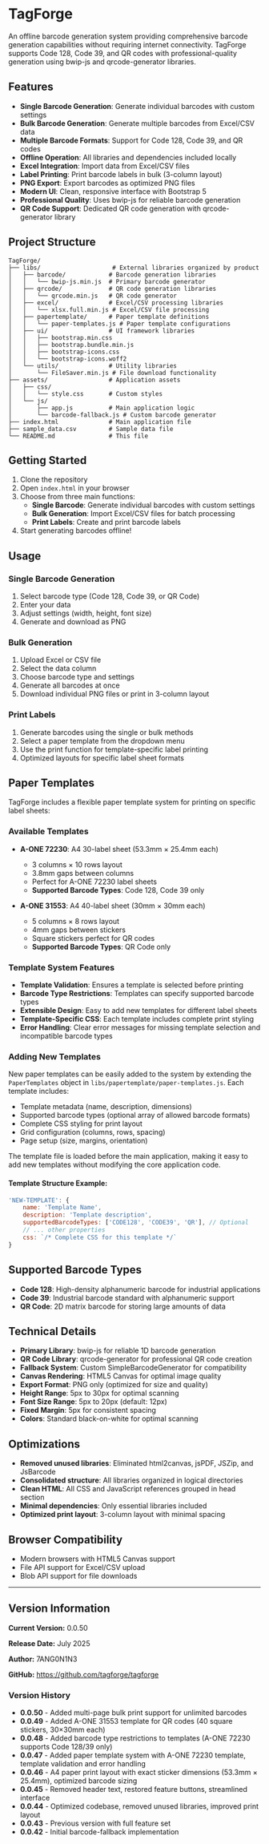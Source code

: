 # TagForge

An offline barcode generation system providing comprehensive barcode generation capabilities without requiring internet connectivity. TagForge supports Code 128, Code 39, and QR codes with professional-quality generation using bwip-js and qrcode-generator libraries.

## Features

- **Single Barcode Generation**: Generate individual barcodes with custom settings
- **Bulk Barcode Generation**: Generate multiple barcodes from Excel/CSV data
- **Multiple Barcode Formats**: Support for Code 128, Code 39, and QR codes
- **Offline Operation**: All libraries and dependencies included locally
- **Excel Integration**: Import data from Excel/CSV files
- **Label Printing**: Print barcode labels in bulk (3-column layout)
- **PNG Export**: Export barcodes as optimized PNG files
- **Modern UI**: Clean, responsive interface with Bootstrap 5
- **Professional Quality**: Uses bwip-js for reliable barcode generation
- **QR Code Support**: Dedicated QR code generation with qrcode-generator library

## Project Structure

```
TagForge/
├── libs/                    # External libraries organized by product
│   ├── barcode/            # Barcode generation libraries
│   │   └── bwip-js.min.js  # Primary barcode generator
│   ├── qrcode/             # QR code generation libraries
│   │   └── qrcode.min.js   # QR code generator
│   ├── excel/              # Excel/CSV processing libraries
│   │   └── xlsx.full.min.js # Excel/CSV file processing
│   ├── papertemplate/      # Paper template definitions
│   │   └── paper-templates.js # Paper template configurations
│   ├── ui/                 # UI framework libraries
│   │   ├── bootstrap.min.css
│   │   ├── bootstrap.bundle.min.js
│   │   ├── bootstrap-icons.css
│   │   └── bootstrap-icons.woff2
│   └── utils/              # Utility libraries
│       └── FileSaver.min.js # File download functionality
├── assets/                 # Application assets
│   ├── css/
│   │   └── style.css       # Custom styles
│   └── js/
│       ├── app.js          # Main application logic
│       └── barcode-fallback.js # Custom barcode generator
├── index.html              # Main application file
├── sample_data.csv         # Sample data file
└── README.md               # This file
```

## Getting Started

1. Clone the repository
2. Open `index.html` in your browser
3. Choose from three main functions:
   - **Single Barcode**: Generate individual barcodes with custom settings
   - **Bulk Generation**: Import Excel/CSV files for batch processing
   - **Print Labels**: Create and print barcode labels
4. Start generating barcodes offline!

## Usage

### Single Barcode Generation
1. Select barcode type (Code 128, Code 39, or QR Code)
2. Enter your data
3. Adjust settings (width, height, font size)
4. Generate and download as PNG

### Bulk Generation
1. Upload Excel or CSV file
2. Select the data column
3. Choose barcode type and settings
4. Generate all barcodes at once
5. Download individual PNG files or print in 3-column layout

### Print Labels
1. Generate barcodes using the single or bulk methods
2. Select a paper template from the dropdown menu
3. Use the print function for template-specific label printing
4. Optimized layouts for specific label sheet formats

## Paper Templates

TagForge includes a flexible paper template system for printing on specific label sheets:

### Available Templates

- **A-ONE 72230**: A4 30-label sheet (53.3mm × 25.4mm each)
  - 3 columns × 10 rows layout
  - 3.8mm gaps between columns
  - Perfect for A-ONE 72230 label sheets
  - **Supported Barcode Types**: Code 128, Code 39 only

- **A-ONE 31553**: A4 40-label sheet (30mm × 30mm each)
  - 5 columns × 8 rows layout
  - 4mm gaps between stickers
  - Square stickers perfect for QR codes
  - **Supported Barcode Types**: QR Code only

### Template System Features

- **Template Validation**: Ensures a template is selected before printing
- **Barcode Type Restrictions**: Templates can specify supported barcode types
- **Extensible Design**: Easy to add new templates for different label sheets
- **Template-Specific CSS**: Each template includes complete print styling
- **Error Handling**: Clear error messages for missing template selection and incompatible barcode types

### Adding New Templates

New paper templates can be easily added to the system by extending the `PaperTemplates` object in `libs/papertemplate/paper-templates.js`. Each template includes:

- Template metadata (name, description, dimensions)
- Supported barcode types (optional array of allowed barcode formats)
- Complete CSS styling for print layout
- Grid configuration (columns, rows, spacing)
- Page setup (size, margins, orientation)

The template file is loaded before the main application, making it easy to add new templates without modifying the core application code.

#### Template Structure Example:
```javascript
'NEW-TEMPLATE': {
    name: 'Template Name',
    description: 'Template description',
    supportedBarcodeTypes: ['CODE128', 'CODE39', 'QR'], // Optional
    // ... other properties
    css: `/* Complete CSS for this template */`
}
```

## Supported Barcode Types

- **Code 128**: High-density alphanumeric barcode for industrial applications
- **Code 39**: Industrial barcode standard with alphanumeric support
- **QR Code**: 2D matrix barcode for storing large amounts of data

## Technical Details

- **Primary Library**: bwip-js for reliable 1D barcode generation
- **QR Code Library**: qrcode-generator for professional QR code creation
- **Fallback System**: Custom SimpleBarcodeGenerator for compatibility
- **Canvas Rendering**: HTML5 Canvas for optimal image quality
- **Export Format**: PNG only (optimized for size and quality)
- **Height Range**: 5px to 30px for optimal scanning
- **Font Size Range**: 5px to 20px (default: 12px)
- **Fixed Margin**: 5px for consistent spacing
- **Colors**: Standard black-on-white for optimal scanning

## Optimizations

- **Removed unused libraries**: Eliminated html2canvas, jsPDF, JSZip, and JsBarcode
- **Consolidated structure**: All libraries organized in logical directories
- **Clean HTML**: All CSS and JavaScript references grouped in head section
- **Minimal dependencies**: Only essential libraries included
- **Optimized print layout**: 3-column layout with minimal spacing

## Browser Compatibility

- Modern browsers with HTML5 Canvas support
- File API support for Excel/CSV upload
- Blob API support for file downloads

---

## Version Information

**Current Version:** 0.0.50

**Release Date:** July 2025

**Author:** 7ANG0N1N3

**GitHub:** https://github.com/tagforge/tagforge

### Version History

- **0.0.50** - Added multi-page bulk print support for unlimited barcodes
- **0.0.49** - Added A-ONE 31553 template for QR codes (40 square stickers, 30×30mm each)
- **0.0.48** - Added barcode type restrictions to templates (A-ONE 72230 supports Code 128/39 only)
- **0.0.47** - Added paper template system with A-ONE 72230 template, template validation and error handling
- **0.0.46** - A4 paper print layout with exact sticker dimensions (53.3mm × 25.4mm), optimized barcode sizing
- **0.0.45** - Removed header text, restored feature buttons, streamlined interface
- **0.0.44** - Optimized codebase, removed unused libraries, improved print layout
- **0.0.43** - Previous version with full feature set
- **0.0.42** - Initial barcode-fallback implementation